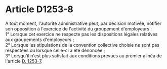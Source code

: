 # Article D1253-8

  
A tout moment, l'autorité administrative peut, par décision motivée, notifier son opposition à l'exercice de l'activité du groupement d'employeurs :   
1° Lorsque cet exercice ne respecte pas les dispositions légales relatives aux groupements d'employeurs ;   
2° Lorsque les stipulations de la convention collective choisie ne sont pas respectées ou lorsque celle-ci a été dénoncée ;   
3° Lorsqu'il n'est plus satisfait aux conditions prévues au premier alinéa de l'article [D. 1253-7][1].

 [1]: /affichCodeArticle.do?cidTexte=LEGITEXT000006072050&idArticle=LEGIARTI000018483525&dateTexte=&categorieLien=cid